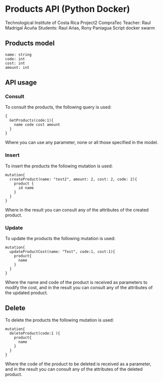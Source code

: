 # Products API (Python Docker) 

Technological Institute of Costa Rica
Project2 CompraTec
Teacher: Raul Madrigal Acuña
Students: Raul Arias, Rony Paniagua
Script docker swarm

## Products model
```
name: string
code: int
cost: int
amount: int
```

## API usage

### Consult
To consult the products, the following query is used: 
```
{
  GetProducts(code:1){
    name code cost amount
  }
}
```
Where you can use any parameter, none or all those specified in the model.

### Insert
To insert the products the following mutation is used:
```
mutation{
  createProduct(name: "test2", amount: 2, cost: 2, code: 2){
    product {
      id name
    }
  }
}
```
Where in the result you can consult any of the attributes of the created product.

### Update
To update the products the following mutation is used:
```
mutation{
  updateProductCost(name: "Test", code:1, cost:1){
    product{
      name
    }
  }
}
```
Where the name and code of the product is received as parameters to modify the cost, and in the result you can consult any of the attributes of the updated product.

## Delete
To delete the products the following mutation is used:
```
mutation{
  deleteProduct(code:1 ){
    product{
      name
    }
  }
}
```
Where the code of the product to be deleted is received as a parameter, and in the result you can consult any of the attributes of the deleted product.
